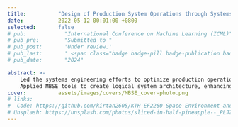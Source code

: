 ```yaml
---
title:          "Design of Production System Operations through Systems Engineering"
date:           2022-05-12 00:01:00 +0800
selected:       false
# pub:            "International Conference on Machine Learning (ICML)"
# pub_pre:        "Submitted to "
# pub_post:       'Under review.'
# pub_last:       ' <span class="badge badge-pill badge-publication badge-success">Spotlight</span>'
# pub_date:       "2024"

abstract: >-
    Led the systems engineering efforts to optimize production operations, including stakeholder analysis and development of key performance metrics. 
    Applied MBSE tools to create logical system architecture, enhancing subsystem integration and reducing lifecycle costs.  
cover:          assets/images/covers/MBSE_cover-photo.png
# links:
#  Code: https://github.com/kirtan2605/KTH-EF2260-Space-Environment-and-Spacecraft-Engineering
# Unsplash: https://unsplash.com/photos/sliced-in-half-pineapple--_PLJZmHZzk
---
```

